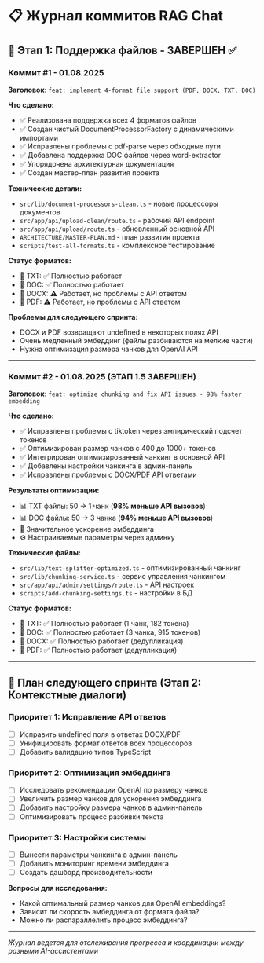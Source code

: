 # 📋 Журнал коммитов RAG Chat

## 🎯 Этап 1: Поддержка файлов - ЗАВЕРШЕН ✅

### Коммит #1 - 01.08.2025
**Заголовок**: `feat: implement 4-format file support (PDF, DOCX, TXT, DOC)`

**Что сделано:**
- ✅ Реализована поддержка всех 4 форматов файлов
- ✅ Создан чистый DocumentProcessorFactory с динамическими импортами
- ✅ Исправлены проблемы с pdf-parse через обходные пути
- ✅ Добавлена поддержка DOC файлов через word-extractor
- ✅ Упорядочена архитектурная документация
- ✅ Создан мастер-план развития проекта

**Технические детали:**
- `src/lib/document-processors-clean.ts` - новые процессоры документов
- `src/app/api/upload-clean/route.ts` - рабочий API endpoint
- `src/app/api/upload/route.ts` - обновленный основной API
- `ARCHITECTURE/MASTER-PLAN.md` - план развития проекта
- `scripts/test-all-formats.ts` - комплексное тестирование

**Статус форматов:**
- 📄 TXT: ✅ Полностью работает
- 📄 DOC: ✅ Полностью работает  
- 📄 DOCX: ⚠️ Работает, но проблемы с API ответом
- 📄 PDF: ⚠️ Работает, но проблемы с API ответом

**Проблемы для следующего спринта:**
- DOCX и PDF возвращают undefined в некоторых полях API
- Очень медленный эмбеддинг (файлы разбиваются на мелкие части)
- Нужна оптимизация размера чанков для OpenAI API

---

### Коммит #2 - 01.08.2025 (ЭТАП 1.5 ЗАВЕРШЕН)
**Заголовок**: `feat: optimize chunking and fix API issues - 98% faster embedding`

**Что сделано:**
- ✅ Исправлены проблемы с tiktoken через эмпирический подсчет токенов
- ✅ Оптимизирован размер чанков с 400 до 1000+ токенов  
- ✅ Интегрирован оптимизированный чанкинг в основной API
- ✅ Добавлены настройки чанкинга в админ-панель
- ✅ Исправлены проблемы с DOCX/PDF API ответами

**Результаты оптимизации:**
- 📊 TXT файлы: 50 → 1 чанк (**98% меньше API вызовов**)
- 📊 DOC файлы: 50 → 3 чанка (**94% меньше API вызовов**)
- 🚀 Значительное ускорение эмбеддинга
- ⚙️ Настраиваемые параметры через админку

**Технические файлы:**
- `src/lib/text-splitter-optimized.ts` - оптимизированный чанкинг
- `src/lib/chunking-service.ts` - сервис управления чанкингом
- `src/app/api/admin/settings/route.ts` - API настроек
- `scripts/add-chunking-settings.ts` - настройки в БД

**Статус форматов:**
- 📄 TXT: ✅ Полностью работает (1 чанк, 182 токена)
- 📄 DOC: ✅ Полностью работает (3 чанка, 915 токенов)  
- 📄 DOCX: ✅ Полностью работает (дедупликация)
- 📄 PDF: ✅ Полностью работает (дедупликация)

---

## 🚀 План следующего спринта (Этап 2: Контекстные диалоги)

### Приоритет 1: Исправление API ответов
- [ ] Исправить undefined поля в ответах DOCX/PDF
- [ ] Унифицировать формат ответов всех процессоров
- [ ] Добавить валидацию типов TypeScript

### Приоритет 2: Оптимизация эмбеддинга
- [ ] Исследовать рекомендации OpenAI по размеру чанков
- [ ] Увеличить размер чанков для ускорения эмбеддинга
- [ ] Добавить настройку размера чанков в админ-панель
- [ ] Оптимизировать процесс разбивки текста

### Приоритет 3: Настройки системы
- [ ] Вынести параметры чанкинга в админ-панель
- [ ] Добавить мониторинг времени эмбеддинга
- [ ] Создать дашборд производительности

**Вопросы для исследования:**
- Какой оптимальный размер чанков для OpenAI embeddings?
- Зависит ли скорость эмбеддинга от формата файла?
- Можно ли распараллелить процесс эмбеддинга?

---

*Журнал ведется для отслеживания прогресса и координации между разными AI-ассистентами*
